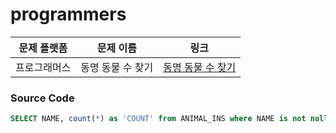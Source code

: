 # programmers

| 문제 플랫폼   | 문제 이름           | 링크                                   |
|---------------|--------------------|----------------------------------------|
| 프로그래머스          | 동명 동물 수 찾기           | [동명 동물 수 찾기](https://school.programmers.co.kr/learn/courses/30/lessons/59041) |

### Source Code
```sql
SELECT NAME, count(*) as 'COUNT' from ANIMAL_INS where NAME is not null group by NAME having count(*) > 1 order by NAME asc;
```
